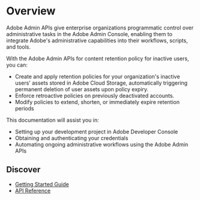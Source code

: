 # Overview

Adobe Admin APIs give enterprise organizations programmatic control over administrative tasks in the Adobe Admin Console, enabling them to integrate Adobe's administrative capabilities into their workflows, scripts, and tools.

With the Adobe Admin APIs for content retention policy for inactive users, you can:

- Create and apply retention policies for your organization's inactive users' assets stored in Adobe Cloud Storage, automatically triggering permanent deletion of user assets upon policy expiry.
- Enforce retroactive policies on previously deactivated accounts.
- Modify policies to extend, shorten, or immediately expire retention periods

This documentation will assist you in:

- Setting up your development project in Adobe Developer Console
- Obtaining and authenticating your credentials
- Automating ongoing administrative workflows using the Adobe Admin APIs

## Discover

- [Getting Started Guide](./getting-started/index.md)
- [API Reference](../api/index.md)
